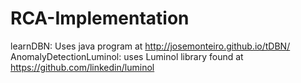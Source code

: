 # RCA-Implementation

learnDBN: Uses java program at http://josemonteiro.github.io/tDBN/
AnomalyDetectionLuminol: uses Luminol library found at https://github.com/linkedin/luminol

